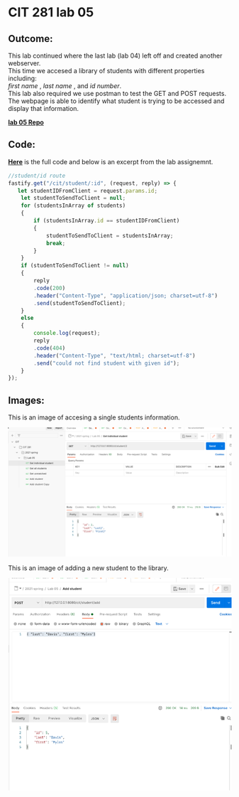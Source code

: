 # CIT 281 lab 05

## Outcome:

This lab continued where the last lab (lab 04) left off and created another webserver.   
This time we accesed a library of students with different properties including:    
*first name* , *last name* , and *id number*.   
This lab also required we use postman to test the GET and POST requests.   
The webpage is able to identify what student is trying to be accessed and display that information. 
   
**[lab 05 Repo](https://github.com/UO-CIT-Myles-P-D/cit281-lab05)**
   
## Code:    
    
**[Here](https://github.com/Myles-P-D/cit281-lab05/blob/main/fastify-server.js)** is the full code and below is an excerpt from the lab assignemnt.    
    
```javascript
//student/id route
fastify.get("/cit/student/:id", (request, reply) => {
   let studentIDFromClient = request.params.id;
    let studentToSendToClient = null;
    for (studentsInArray of students)
    {
        if (studentsInArray.id == studentIDFromClient)
        {
            studentToSendToClient = studentsInArray;
            break;
        }
    }
    if (studentToSendToClient != null)
    {
        reply
        .code(200)
        .header("Content-Type", "application/json; charset=utf-8")
        .send(studentToSendToClient);
    }
    else
    {
        console.log(request);
        reply
        .code(404)
        .header("Content-Type", "text/html; charset=utf-8")
        .send("could not find student with given id");
    }
});
```

## Images:    
    
This is an image of accesing a single students information.     
     
![single student](https://github.com/Myles-P-D/cit281-lab05/blob/main/SingleStudent.png?raw=true "single student")     
   
     
This is an image of adding a new student to the library.     
     
![student post](https://github.com/Myles-P-D/cit281-lab05/blob/main/StudentPost.png?raw=true "student post")     
   



